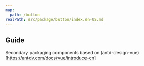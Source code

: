 ```yaml
---
map:
  path: /button
realPath: src/package/button/index.en-US.md
---
```


## Guide

Secondary packaging components based on (antd-design-vue)[https://antdv.com/docs/vue/introduce-cn]
